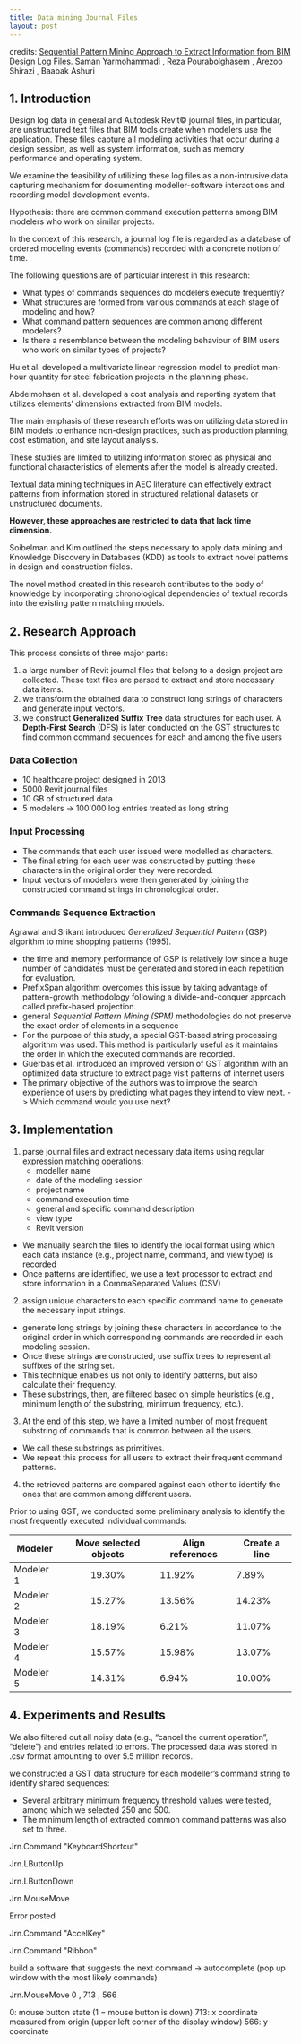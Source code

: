 ```yaml
---
title: Data mining Journal Files
layout: post
---
```


credits: [Sequential Pattern Mining Approach to Extract Information from BIM Design Log Files.](http://www.iaarc.org/publications/fulltext/ISARC2016-Paper033.pdf) Saman Yarmohammadi , Reza Pourabolghasem , Arezoo Shirazi , Baabak Ashuri

## 1. Introduction

Design log data in general and Autodesk Revit© journal files, in particular, are unstructured text files that BIM tools create when modelers use the application.
These files capture all modeling activities that occur during a design session, as well as system information, such as memory performance and operating system. 

We examine the feasibility of utilizing these log files as a non-intrusive data capturing mechanism for documenting modeller-software interactions and recording model development events.

Hypothesis: there are common command execution patterns among BIM modelers who work on similar projects.

In the context of this research, a journal log file is regarded as a database of ordered modeling events (commands) recorded with a concrete notion of time. 

The following questions are of particular interest in this research: 

- What types of commands sequences do modelers execute frequently?
- What structures are formed from various commands at each stage of modeling and how? 
- What command pattern sequences are common among different modelers? 
- Is there a resemblance between the modeling behaviour of BIM users who work on similar types of projects? 

Hu et al. developed a multivariate linear regression model to predict man-hour quantity for steel fabrication projects in the planning phase.

Abdelmohsen et al. developed a cost analysis and reporting system that utilizes elements’ dimensions extracted from BIM models.

The main emphasis of these research efforts was on utilizing data stored in BIM models to enhance non-design practices, such as production planning, cost estimation, and site layout analysis.

These studies are limited to utilizing information stored as physical and functional characteristics of elements after the model is already created. 

Textual data mining techniques in AEC literature can effectively extract patterns from information stored in structured relational datasets or unstructured documents.

**However, these approaches are restricted to data that lack time dimension.**

Soibelman and Kim outlined the steps necessary to apply data mining and Knowledge Discovery in Databases (KDD) as tools to extract novel patterns in design and construction fields.

The novel method created in this research contributes to the body of knowledge by incorporating chronological dependencies of textual records into the existing pattern matching models.

## 2. Research Approach 

This process consists of three major parts:
1. a large number of Revit journal files that belong to a design project are collected. These text files are parsed to extract and store necessary data items. 
2. we transform the obtained data to construct long strings of characters and generate input vectors. 
3. we construct **Generalized Suffix Tree** data structures for each user. A **Depth-First Search** (DFS) is later conducted on the GST structures to find common command sequences for each and among the five users

### Data Collection

- 10 healthcare project designed in 2013
- 5000 Revit journal files
- 10 GB of structured data
- 5 modelers -> 100'000 log entries treated as long string

### Input Processing

- The commands that each user issued were modelled as characters. 
- The final string for each user was constructed by putting these characters in the original order they were recorded.
- Input vectors of modelers were then generated by joining the constructed command strings in chronological order. 

### Commands Sequence Extraction

Agrawal and Srikant introduced *Generalized Sequential Pattern* (GSP) algorithm to mine shopping patterns (1995).

- the time and memory performance of GSP is relatively low since a huge number of candidates must be generated and stored in each repetition for evaluation. 
- PrefixSpan algorithm overcomes this issue by taking advantage of pattern-growth methodology following a divide-and-conquer approach called prefix-based projection.
- general *Sequential Pattern Mining (SPM)* methodologies do not preserve the exact order of elements in a sequence 
- For the purpose of this study, a special GST-based string processing algorithm was used. This method is particularly useful as it maintains the order in which the executed commands are recorded.
- Guerbas et al. introduced an improved version of GST algorithm with an optimized data structure to extract page visit patterns of internet users
- The primary objective of the authors was to improve the search experience of users by predicting what pages they intend to view next. -> Which command would you use next?

## 3. Implementation
 
1. parse journal files and extract necessary data items using regular expression matching operations:
    - modeller name
    - date of the modeling session 
    - project name
    - command execution time
    - general and specific command description 
    - view type
    - Revit version
    
- We manually search the files to identify the local format using which each data instance (e.g., project name, command, and view type) is recorded
- Once patterns are identified, we use a text processor to extract and store information in a CommaSeparated Values (CSV)

2. assign unique characters to each specific command name to generate the necessary input strings. 
- generate long strings by joining these characters in accordance to the original order in which corresponding commands are recorded in each modeling session. 
- Once these strings are constructed, use suffix trees to represent all suffixes of the string set. 
- This technique enables us not only to identify patterns, but also calculate their frequency.
- These substrings, then, are filtered based on simple heuristics (e.g., minimum length of the substring, minimum frequency, etc.).

3. At the end of this step, we have a limited number of most frequent substring of commands that is common between all the users. 
- We call these substrings as primitives. 
- We repeat this process for all users to extract their frequent command patterns.

4. the retrieved patterns are compared against each other to identify the ones that are common among different users.

Prior to using GST, we conducted some preliminary analysis to identify the most frequently executed individual commands:

| Modeler   | Move selected objects | Align references | Create a line |
| -------   |:---------------------:| ---------------- | ------------- |
| Modeler 1 | 19.30%                | 11.92%           | 7.89%         |
| Modeler 2 | 15.27%                | 13.56%           | 14.23%        |
| Modeler 3 | 18.19%                | 6.21%            | 11.07%        |
| Modeler 4 | 15.57%                | 15.98%           | 13.07%        |
| Modeler 5 | 14.31%                | 6.94%            | 10.00%        |

## 4. Experiments and Results

We also filtered out all noisy data (e.g., “cancel the current operation”, “delete”) and entries related to errors. 
The processed data was stored in .csv format amounting to over 5.5 million records.

we constructed a GST data structure for each modeller’s command string to identify shared sequences:
- Several arbitrary minimum frequency threshold values were tested, among which we selected 250 and 500.
- The minimum length of extracted common command patterns was also set to three. 
 






Jrn.Command "KeyboardShortcut"
 
Jrn.LButtonUp
 
Jrn.LButtonDown
 
Jrn.MouseMove 
 
Error posted
 
Jrn.Command "AccelKey"
  
Jrn.Command "Ribbon" 
 
build a software that suggests the next command -> autocomplete (pop up window with the most likely commands)
 
Jrn.MouseMove 0 , 713 , 566

0: mouse button state (1 = mouse button is down)
713: x coordinate measured from origin (upper left corner of the display window)
566: y coordinate 